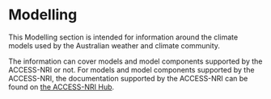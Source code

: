 # Modelling

This Modelling section is intended for information around the climate models used by the Australian weather and climate community.

The information can cover models and model components supported by the ACCESS-NRI or not. For models and model components supported by the ACCESS-NRI, the documentation supported by the ACCESS-NRI can be found on [the ACCESS-NRI Hub][NRI-hub]. 

[NRI-hub]: https://access-hub.github.io/ACCESS-Hub/ACCESS-NRI/index.html